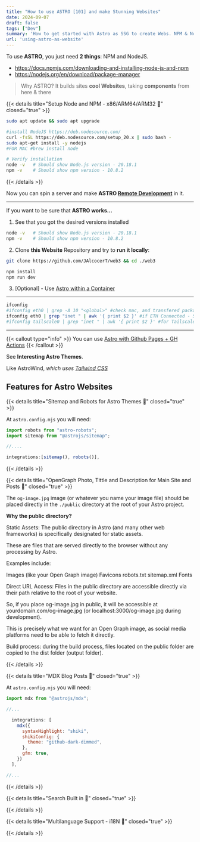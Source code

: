 ```yaml
---
title: "How to use ASTRO [101] and make Stunning Websites"
date: 2024-09-07
draft: false
tags: ["Dev"]
summary: 'How to get started with Astro as SSG to create Webs. NPM & Node Setup.'
url: 'using-astro-as-website'
---
```


To use **ASTRO**, you just need **2 things**: NPM and NodeJS.

* https://docs.npmjs.com/downloading-and-installing-node-js-and-npm
* https://nodejs.org/en/download/package-manager

> Why ASTRO? It builds sites **cool Websites**, taking **components** from here & there

{{< details title="Setup Node and NPM - x86/ARM64/ARM32 📌" closed="true" >}}

```sh
sudo apt update && sudo apt upgrade

#install NodeJS https://deb.nodesource.com/
curl -fsSL https://deb.nodesource.com/setup_20.x | sudo bash -
sudo apt-get install -y nodejs
#FOR MAC #brew install node

# Verify installation
node -v   # Should show Node.js version - 20.18.1
npm -v    # Should show npm version - 10.8.2
```
{{< /details >}}

Now you can spin a server and make **ASTRO [Remote Development](https://jalcocert.github.io/JAlcocerT/blog/dev-in-docker)** in it.


---

If you want to be sure that **ASTRO works...**

1. See that you got the desired versions installed

```sh
node -v   # Should show Node.js version - 20.18.1
npm -v    # Should show npm version - 10.8.2
```

2. Clone **this Website** Repository and try to **run it locally**:

```sh
git clone https://github.com/JAlcocerT/web3 && cd ./web3

npm install
npm run dev
```

3. [Optional] - Use [Astro within a Container](https://jalcocert.github.io/JAlcocerT/blog/dev-in-docker/#node)

---

```sh
ifconfig
#ifconfig eth0 | grep -A 10 "<global>" #check mac, and transfered packages
ifconfig eth0 | grep "inet " | awk '{ print $2 }' #if ETH Connected - SEE THE LOCAL IP
#ifconfig tailscale0 | grep "inet " | awk '{ print $2 }' #for Tailscale
```

---

{{< callout type="info" >}}
You can use [Astro with Github Pages + GH Actions](https://github.com/JAlcocerT/web3/actions)
{{< /callout >}}

See **Interesting Astro Themes**.

Like AstroWind, *which uses [Tailwind CSS](https://jalcocert.github.io/JAlcocerT/blog/dev-css/#competitors-to-tailwind-css)*

## Features for Astro Websites


{{< details title="Sitemap and Robots for Astro Themes 📌" closed="true" >}}

At `astro.config.mjs` you will need:

```js
import robots from "astro-robots";
import sitemap from "@astrojs/sitemap";

//....

integrations:[sitemap(), robots()],
```

{{< /details >}}



{{< details title="OpenGraph Photo, Tittle and Description for Main Site and Posts 📌" closed="true" >}}

The `og-image.jpg` image (or whatever you name your image file) should be placed directly in the `./public` directory at the root of your Astro project.

**Why the public directory?**

Static Assets: The public directory in Astro (and many other web frameworks) is specifically designated for static assets. 

These are files that are served directly to the browser without any processing by Astro.

Examples include:

Images (like your Open Graph image)
Favicons
robots.txt
sitemap.xml
Fonts

Direct URL Access: Files in the public directory are accessible directly via their path relative to the root of your website.

So, if you place og-image.jpg in public, it will be accessible at yourdomain.com/og-image.jpg (or localhost:3000/og-image.jpg during development).

This is precisely what we want for an Open Graph image, as social media platforms need to be able to fetch it directly.

Build process: during the build process, files located on the public folder are copied to the dist folder (output folder).

{{< /details >}}

{{< details title="MDX Blog Posts 📌" closed="true" >}}

At `astro.config.mjs` you will need:

```js
import mdx from "@astrojs/mdx";

//...

  integrations: [
    mdx({
      syntaxHighlight: "shiki",
      shikiConfig: {
        theme: "github-dark-dimmed",
      },
      gfm: true,
    })
  ],

//...
```


{{< /details >}}

{{< details title="Search Built in 📌" closed="true" >}}



{{< /details >}}


{{< details title="Multilanguage Support - i18N 📌" closed="true" >}}



{{< /details >}}
